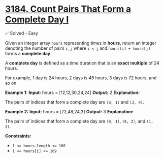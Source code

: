 
# [3184. Count Pairs That Form a Complete Day I](https://leetcode.com/problems/count-pairs-that-form-a-complete-day-i/)
✅ Solved - Easy

Given an integer array  `hours`  representing times in  **hours**, return an integer denoting the number of pairs  `i`,  `j`  where  `i < j`  and  `hours[i] + hours[j]`  forms a  **complete day**.

A  **complete day**  is defined as a time duration that is an  **exact**  **multiple**  of 24 hours.

For example, 1 day is 24 hours, 2 days is 48 hours, 3 days is 72 hours, and so on.

**Example 1:**
**Input:**  hours = [12,12,30,24,24]
**Output:**  2
**Explanation:**

The pairs of indices that form a complete day are  `(0, 1)`  and  `(3, 4)`.

**Example 2:**
**Input:**  hours = [72,48,24,3]
**Output:**  3
**Explanation:**

The pairs of indices that form a complete day are  `(0, 1)`,  `(0, 2)`, and  `(1, 2)`.

**Constraints:**

-   `1 <= hours.length <= 100`
-   `1 <= hours[i] <= 109`